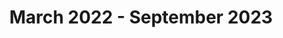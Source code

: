 ---
title: "March 2022 - September 2023"
description: "Odoo Developer - Studio73 Consulting"
summary: "Development of custom Odoo modules, business process automation, and technical support."
---